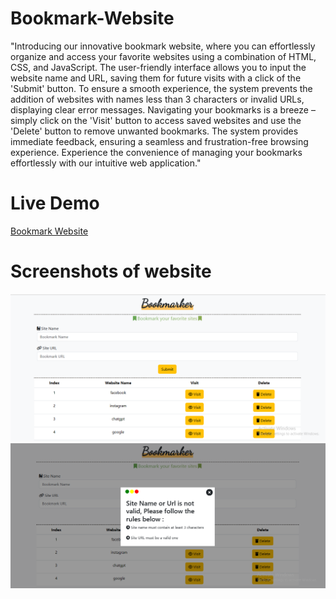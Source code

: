 # Bookmark-Website
"Introducing our innovative bookmark website, where you can effortlessly organize and access your favorite websites using a combination of HTML, CSS, and JavaScript. The user-friendly interface allows you to input the website name and URL, saving them for future visits with a click of the 'Submit' button. To ensure a smooth experience, the system prevents the addition of websites with names less than 3 characters or invalid URLs, displaying clear error messages. Navigating your bookmarks is a breeze – simply click on the 'Visit' button to access saved websites and use the 'Delete' button to remove unwanted bookmarks. The system provides immediate feedback, ensuring a seamless and frustration-free browsing experience. Experience the convenience of managing your bookmarks effortlessly with our intuitive web application."

# Live Demo
[Bookmark Website](https://menna-elsallamy.github.io/Bookmark-Website/)
# Screenshots of website
![Capture-One](https://github.com/Menna-Elsallamy/Bookmark-Website/blob/main/website%20screenshots/Capture1.PNG)
![Capture-Two](https://github.com/Menna-Elsallamy/Bookmark-Website/blob/main/website%20screenshots/Capture2.PNG)
